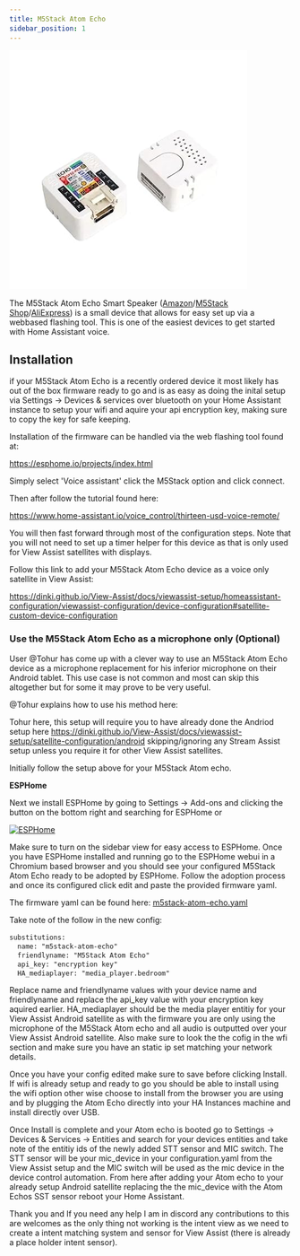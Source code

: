 ```yaml
---
title: M5Stack Atom Echo
sidebar_position: 1
---
```


![Image](../../../supported-devices/esphome-devices/m5stackecho.jpg)

The M5Stack Atom Echo Smart Speaker ([Amazon](https://amzn.to/4eC8Tto)/[M5Stack Shop](https://shop.m5stack.com/collections/m5-controllers/products/atom-echo-smart-speaker-dev-kit)/[AliExpress](https://www.aliexpress.us/item/3256803113017446.html?aff_platform=portals-tool&sk=_A8G2YF&aff_trace_key=90326d2a90444b4887632f62dd533ce4-1654058373639-07963-_A8G2YF&terminal_id=c5517a8c9bb44b4fb32147398fbc2576&aff_fcid=90326d2a90444b4887632f62dd533ce4-1654058373639-07963-_A8G2YF&tt=CPS_NORMAL&aff_fsk=_A8G2YF&gatewayAdapt=glo2usa4itemAdapt)) is a small device that allows for easy set up via a webbased flashing tool.  This is one of the easiest devices to get started with Home Assistant voice.  

## Installation

if your M5Stack Atom Echo is a recently ordered device it most likely has out of the box firmware ready to go and is as easy as doing the inital setup via Settings -> Devices & services over bluetooth on your Home Assistant instance to setup your wifi and aquire your api encryption key, making sure to copy the key for safe keeping.

Installation of the firmware can be handled via the web flashing tool found at:

https://esphome.io/projects/index.html

Simply select 'Voice assistant' click the M5Stack option and click connect.

Then after follow the tutorial found here:

https://www.home-assistant.io/voice_control/thirteen-usd-voice-remote/

You will then fast forward through most of the configuration steps.  Note that you will not need to set up a timer helper for this device as that is only used for View Assist satellites with displays.

Follow this link to add your M5Stack Atom Echo device as a voice only satellite in View Assist:

https://dinki.github.io/View-Assist/docs/viewassist-setup/homeassistant-configuration/viewassist-configuration/device-configuration#satellite-custom-device-configuration

### Use the M5Stack Atom Echo as a microphone only (Optional)

User @Tohur has come up with a clever way to use an M5Stack Atom Echo device as a microphone replacement for his inferior microphone on their Android tablet.  This use case is not common and most can skip this altogether but for some it may prove to be very useful.

@Tohur explains how to use his method here:

Tohur here, this setup will require you to have already done the Andriod setup here https://dinki.github.io/View-Assist/docs/viewassist-setup/satellite-configuration/android skipping/ignoring any Stream Assist setup unless you require it for other View Assist satellites.

Initially follow the setup above for your M5Stack Atom echo.

**ESPHome**

Next we install ESPHome by going to Settings -> Add-ons and clicking the button on the bottom right and searching for ESPHome or   

[![ESPHome](https://my.home-assistant.io/badges/supervisor_addon.svg 'ESPHome')](https://my.home-assistant.io/redirect/supervisor_addon/?addon=5c53de3b_esphome&repository_url=https%3A%2F%2Fgithub.com%2Fesphome%2Fhome-assistant-addon)

Make sure to  turn on the sidebar view for easy access to ESPHome. Once you have ESPHome installed and running go to the ESPHome webui in a Chromium based browser and you should see your configured M5Stack Atom Echo ready to be adopted by ESPHome. Follow the adoption process and once its configured click edit and paste the provided firmware yaml. 

The firmware yaml can be found here: [m5stack-atom-echo.yaml](./m5stack-atom-echo.yaml)

Take note of the follow in the new config:

```
substitutions:
  name: "m5stack-atom-echo"
  friendlyname: "M5Stack Atom Echo"
  api_key: "encryption key"
  HA_mediaplayer: "media_player.bedroom"
```

Replace name and friendlyname values with your device name and friendlyname and replace the api_key value with your encryption key aquired earlier. HA_mediaplayer should be the media player entitiy for your View Assist Android satellite as with the firmware you are only using the microphone of the M5Stack Atom echo and all audio is outputted over your View Assist Android satellite. Also make sure to  look the the cofig  in the wfi section and make sure you have an static ip set matching your network details.

Once you have your config edited make sure to save before clicking Install. If wifi is already setup and ready to go you should be able to install using the wifi option other wise choose to install from the browser you are using and by plugging the Atom Echo directly into your HA Instances machine and install directly over USB.



Once Install is complete and your Atom echo is booted go to Settings -> Devices  & Services -> Entities and search for your devices entities and take note of the entitiy ids of the newly added STT sensor and MIC switch. The STT sensor will be your mic_device in your configuration.yaml from the View Assist setup and the MIC switch will be used as the mic device in the device control automation. From here after adding  your Atom echo to your already setup Android satellite replacing the the mic_device with the Atom  Echos SST sensor reboot your Home Assistant.



Thank you and If you need any help I am in discord any contributions to this are welcomes as  the only thing not working is the intent view as we need to create a intent matching system and sensor for View Assist (there is already a place holder intent sensor).
